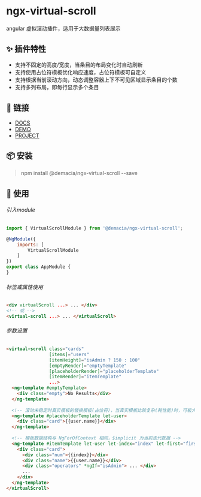 # ngx-virtual-scroll
angular 虚拟滚动插件，适用于大数据量列表展示

## ✨ 插件特性

- 支持不固定的高度/宽度，当条目的布局变化时自动刷新
- 支持使用占位符模板优化响应速度，占位符模板可自定义
- 支持根据当前滚动方向，动态调整容器上下不可见区域显示条目的个数
- 支持多列布局，即每行显示多个条目

## 🔗 链接

- [DOCS](https://zw277856645.gitlab.io/ngx-virtual-scroll)
- [DEMO](https://zw277856645.gitlab.io/ngx-virtual-scroll/components/VirtualScrollComponent.html#example)
- [PROJECT](https://gitlab.com/zw277856645/ngx-virtual-scroll)

## 📦 安装

> npm install @demacia/ngx-virtual-scroll --save

## 🔨 使用

###### 引入module

``` js
import { VirtualScrollModule } from '@demacia/ngx-virtual-scroll';

@NgModule({
    imports: [
        VirtualScrollModule
    ]
})
export class AppModule {
}
```

###### 标签或属性使用

``` html
<div virtualScroll ...> ... </div>
<!-- 或 -->
<virtual-scroll ...> ... </virtualScroll>
```

###### 参数设置

``` html
<virtual-scroll class="cards"
                [items]="users"
                [itemHeight]="isAdmin ? 150 : 100"
                [emptyRender]="emptyTemplate"
                [placeholderRender]="placeholderTemplate"
                [itemRender]="itemTemplate"
                ...>
  <ng-template #emptyTemplate>
    <div class="empty">No Results</div>    
  </ng-template>
  
  <!-- 滚动未稳定时真实模板的替换模板(占位符)，当真实模板比较复杂(耗性能)时，可极大提升滚动体验 -->
  <ng-template #placeholderTemplate let-user>
    <div class="card">{{user.name}}</div>    
  </ng-template>
    
  <!-- 模板数据结构与 NgForOfContext 相同，$implicit 为当前迭代数据 -->
  <ng-template #itemTemplate let-user let-index="index" let-first="first" let-last="last">
    <div class="card">
      <div class="num">{{index}}</div>
      <div class="name">{{user.name}}</div>
      <div class="operators" *ngIf="isAdmin"> ... </div>
      ...
    </div>    
  </ng-template>
</virtualScroll>
```
